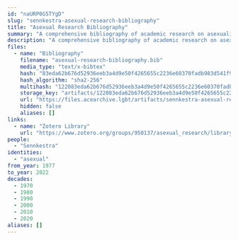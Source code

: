 ```yaml
---
id: "naURP0G5TYgD"
slug: "sennkestra-asexual-research-bibliography"
title: "Asexual Research Bibliography"
summary: "A comprehensive bibliography of academic research on asexuality"
description: "A comprehensive bibliography of academic research on asexuality, aiming to include as much research as possible, whether \"good or bad, cutting edge or outdated, relevant or out of touch\""
files:
  - name: "Bibliography"
    filename: "asexual-research-bibliography.bib"
    media_type: "text/x-bibtex"
    hash: "83eda62b676d52936eeb3a4d9e50f4265655c2236e60370fadb983d541f94c99"
    hash_algorithm: "sha2-256"
    multihash: "122083eda62b676d52936eeb3a4d9e50f4265655c2236e60370fadb983d541f94c99"
    storage_key: "artifacts/122083eda62b676d52936eeb3a4d9e50f4265655c2236e60370fadb983d541f94c99"
    url: "https://files.acearchive.lgbt/artifacts/sennkestra-asexual-research-bibliography/asexual-research-bibliography.bib"
    hidden: false
    aliases: []
links:
  - name: "Zotero Library"
    url: "https://www.zotero.org/groups/950137/asexual_research/library"
people:
  - "Sennkestra"
identities:
  - "asexual"
from_year: 1977
to_year: 2022
decades:
  - 1970
  - 1980
  - 1990
  - 2000
  - 2010
  - 2020
aliases: []
---
```

